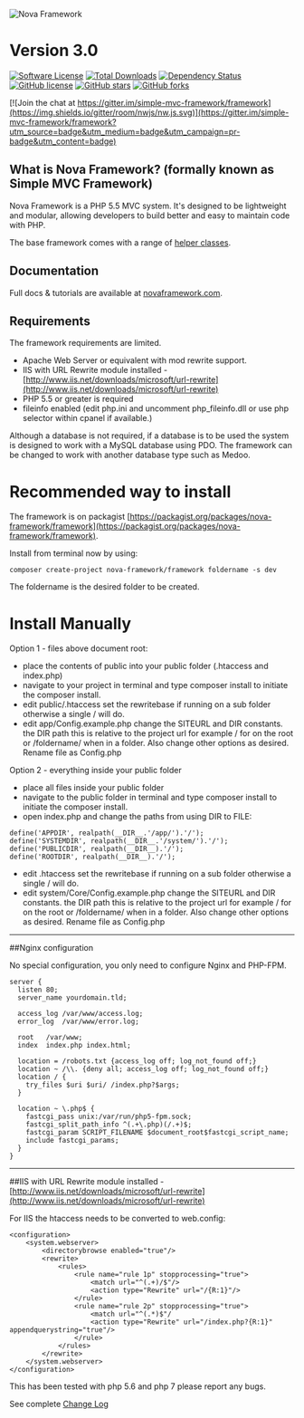 ![Nova Framework](http://novaframework.com/app/templates/publicthemes/nova/images/nova.png)

# Version 3.0

[![Software License](http://img.shields.io/badge/License-BSD--3-brightgreen.svg)](LICENSE)
[![Total Downloads](https://img.shields.io/packagist/dt/simple-mvc-framework/v2.svg)](https://packagist.org/packages/simple-mvc-framework/v2)
[![Dependency Status](https://www.versioneye.com/user/projects/554367f738331321e2000005/badge.svg)](https://www.versioneye.com/user/projects/554367f738331321e2000005)
[![GitHub license](https://img.shields.io/badge/license-MIT-blue.svg)](https://raw.githubusercontent.com/simple-mvc-framework/v2/master/license.txt)
[![GitHub stars](https://img.shields.io/github/stars/simple-mvc-framework/framework.svg)](https://github.com/simple-mvc-framework/framework/stargazers)
[![GitHub forks](https://img.shields.io/github/forks/simple-mvc-framework/framework.svg)](https://github.com/simple-mvc-framework/framework/network)

[![Join the chat at https://gitter.im/simple-mvc-framework/framework](https://img.shields.io/gitter/room/nwjs/nw.js.svg)](https://gitter.im/simple-mvc-framework/framework?utm_source=badge&utm_medium=badge&utm_campaign=pr-badge&utm_content=badge)

## What is Nova Framework? (formally known as Simple MVC Framework)

Nova Framework is a PHP 5.5 MVC system. It's designed to be lightweight and modular, allowing developers to build better and easy to maintain code with PHP.

The base framework comes with a range of [helper classes](https://github.com/nova-framework/framework/tree/master/app/Helpers).

## Documentation

Full docs & tutorials are available at [novaframework.com](http://novaframework.com).

## Requirements

The framework requirements are limited.

- Apache Web Server or equivalent with mod rewrite support.
- IIS with URL Rewrite module installed - [http://www.iis.net/downloads/microsoft/url-rewrite](http://www.iis.net/downloads/microsoft/url-rewrite)
- PHP 5.5 or greater is required
- fileinfo enabled (edit php.ini and uncomment php_fileinfo.dll or use php selector within cpanel if available.)


Although a database is not required, if a database is to be used the system is designed to work with a MySQL database using PDO. The framework can be changed to work with another database type such as Medoo.

# Recommended way to install

The framework is on packagist [https://packagist.org/packages/nova-framework/framework](https://packagist.org/packages/nova-framework/framework).

Install from terminal now by using:

```
composer create-project nova-framework/framework foldername -s dev
```

The foldername is the desired folder to be created.

# Install Manually

Option 1 - files above document root:

* place the contents of public into your public folder (.htaccess and index.php)
* navigate to your project in terminal and type composer install to initiate the composer install.
* edit public/.htaccess set the rewritebase if running on a sub folder otherwise a single / will do.
* edit app/Config.example.php change the SITEURL and DIR constants. the DIR path this is relative to the project url for example / for on the root or /foldername/ when in a folder. Also change other options as desired. Rename file as Config.php

Option 2 - everything inside your public folder

* place all files inside your public folder
* navigate to the public folder in terminal and type composer install to initiate the composer install.
* open index.php and change the paths from using DIR to FILE:

````
define('APPDIR', realpath(__DIR__.'/app/').'/');
define('SYSTEMDIR', realpath(__DIR__.'/system/').'/');
define('PUBLICDIR', realpath(__DIR__).'/');
define('ROOTDIR', realpath(__DIR__).'/');
````

* edit .htaccess set the rewritebase if running on a sub folder otherwise a single / will do.
* edit system/Core/Config.example.php change the SITEURL and DIR constants. the DIR path this is relative to the project url for example / for on the root or /foldername/ when in a folder. Also change other options as desired. Rename file as Config.php

---

##Nginx configuration

No special configuration, you only need to configure Nginx and PHP-FPM.

````
server {
  listen 80;
  server_name yourdomain.tld;

  access_log /var/www/access.log;
  error_log  /var/www/error.log;

  root   /var/www;
  index  index.php index.html;

  location = /robots.txt {access_log off; log_not_found off;}
  location ~ /\\. {deny all; access_log off; log_not_found off;}
  location / {
    try_files $uri $uri/ /index.php?$args;
  }

  location ~ \.php$ {
    fastcgi_pass unix:/var/run/php5-fpm.sock;
    fastcgi_split_path_info ^(.+\.php)(/.+)$;
    fastcgi_param SCRIPT_FILENAME $document_root$fastcgi_script_name;
    include fastcgi_params;
  }
}
````

---

##IIS with URL Rewrite module installed - [http://www.iis.net/downloads/microsoft/url-rewrite](http://www.iis.net/downloads/microsoft/url-rewrite)

For IIS the htaccess needs to be converted to web.config:

````
<configuration>
    <system.webserver>
        <directorybrowse enabled="true"/>
        <rewrite>
            <rules>
                <rule name="rule 1p" stopprocessing="true">
                    <match url="^(.+)/$"/>
                    <action type="Rewrite" url="/{R:1}"/>
                </rule>
                <rule name="rule 2p" stopprocessing="true">
                    <match url="^(.*)$"/
                    <action type="Rewrite" url="/index.php?{R:1}" appendquerystring="true"/>
                </rule>
            </rules>
        </rewrite>
    </system.webserver>
</configuration>
````

This has been tested with php 5.6 and php 7 please report any bugs.

See complete [Change Log](http://novaframework.com/documentation/v3/overview-change-log)
